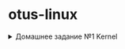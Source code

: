 # otus-linux
<details>
<summary> Домашнее задание №1 Kernel </summary>
<p>

При выполненни домашнего задания использовались два способа сборки ядра - oldconfig и menuconfig <br>

Cборка ядра menuconfig: <br>
* обновлена система и установлены необходимые пакеты

```
# yum update
# yum install -y ncurses-devel make gcc bc bison flex elfutils-libelf-devel openssl-devel grub2

```

* скачано ядро 5.1

```
wget https://cdn.kernel.org/pub/linux/kernel/v5.x/linux-5.1.tar.xz

```
 
* скачана текущая конфигруация ядра в папку новго ядра

```
cp -v /boot/config-3.10.0-693.5.2.el7.x86_64 /usr/src/linux-5*/.config

```  
* с помощью псевдо графического интерфейса выбраны необходимые модули (оставил без практически без изменений, так как не совсем понимаю что нужно а что нет)

```
make menuconfig

```
*  запустил сборку ядра

```
# make bzImage
# make modules
# make
# make install
# make modules_install

```

Сборка ядра с помощью oldconfig

* проделаны первые шаги из предыдущего этапа и использованы команды из пособия к лекции

```
cp /boot/config* .config && make oldconfig && make && make install &&make modules_install

```

в результате в grub можно загрузиться с новым ядром


</p>
</details>


